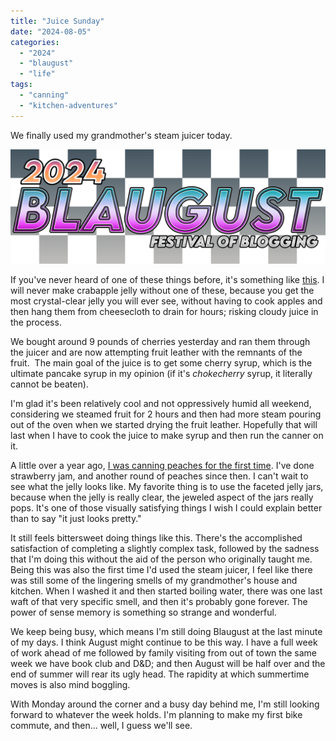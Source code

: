 ```yaml
---
title: "Juice Sunday"
date: "2024-08-05"
categories: 
  - "2024"
  - "blaugust"
  - "life"
tags: 
  - "canning"
  - "kitchen-adventures"
---
```


We finally used my grandmother's steam juicer today.

![2024 Blaugust the festival of blogging logo with a black and white checkered background ](images/blaugust2024-litecheck2674701766089102473-1024x372.png)

If you've never heard of one of these things before, it's something like [this](https://www.amazon.com/Cooks-Standard-Classic-Extractor-11-Quart/dp/B0BPZZB72R/ref=asc_df_B0BPZZB72R/?tag=hyprod-20&linkCode=df0&hvadid=692875362841&hvpos=&hvnetw=g&hvrand=1184230202070218390&hvpone=&hvptwo=&hvqmt=&hvdev=m&hvdvcmdl=&hvlocint=&hvlocphy=9020241&hvtargid=pla-2281435180978&psc=1&mcid=a728c56c92783c92b47878d65196a30a&hvocijid=1184230202070218390-B0BPZZB72R-&hvexpln=73&gad_source=1). I will never make crabapple jelly without one of these, because you get the most crystal-clear jelly you will ever see, without having to cook apples and then hang them from cheesecloth to drain for hours; risking cloudy juice in the process.

We bought around 9 pounds of cherries yesterday and ran them through the juicer and are now attempting fruit leather with the remnants of the fruit.  The main goal of the juice is to get some cherry syrup, which is the ultimate pancake syrup in my opinion (if it's _chokecherry_ syrup, it literally cannot be beaten).

I'm glad it's been relatively cool and not oppressively humid all weekend, considering we steamed fruit for 2 hours and then had more steam pouring out of the oven when we started drying the fruit leather. Hopefully that will last when I have to cook the juice to make syrup and then run the canner on it.

A little over a year ago, [I was canning peaches for the first time](https://peridotlines.com/2023/07/24/i-had-jack-blacks-voice-in-my-head/). I've done strawberry jam, and another round of peaches since then. I can't wait to see what the jelly looks like. My favorite thing is to use the faceted jelly jars, because when the jelly is really clear, the jeweled aspect of the jars really pops. It's one of those visually satisfying things I wish I could explain better than to say "it just looks pretty."

It still feels bittersweet doing things like this. There's the accomplished satisfaction of completing a slightly complex task, followed by the sadness that I'm doing this without the aid of the person who originally taught me. Being this was also the first time I'd used the steam juicer, I feel like there was still some of the lingering smells of my grandmother's house and kitchen. When I washed it and then started boiling water, there was one last waft of that very specific smell, and then it's probably gone forever. The power of sense memory is something so strange and wonderful.

We keep being busy, which means I'm still doing Blaugust at the last minute of my days. I think August might continue to be this way. I have a full week of work ahead of me followed by family visiting from out of town the same week we have book club and D&D; and then August will be half over and the end of summer will rear its ugly head. The rapidity at which summertime moves is also mind boggling.

With Monday around the corner and a busy day behind me, I'm still looking forward to whatever the week holds. I'm planning to make my first bike commute, and then... well, I guess we'll see.
